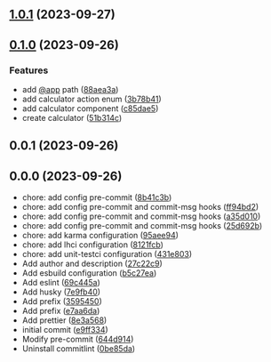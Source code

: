 

## [1.0.1](https://github.com/rubenperegrina/basic-calculator/compare/v1.0.0...v1.0.1) (2023-09-27)

## [0.1.0](https://github.com/rubenperegrina/basic-calculator/compare/0.0.1...0.1.0) (2023-09-26)


### Features

* add [@app](https://github.com/app) path ([88aea3a](https://github.com/rubenperegrina/basic-calculator/commit/88aea3aa266e6033a205cb8d768cf7fb97e91b34))
* add calculator action enum ([3b78b41](https://github.com/rubenperegrina/basic-calculator/commit/3b78b41df0d27d8e289b4dc3366e7db65fa326e4))
* add calculator component ([c85dae5](https://github.com/rubenperegrina/basic-calculator/commit/c85dae5ccdbf71dd9843ddd2d2ec5c74ca4879f8))
* create calculator ([51b314c](https://github.com/rubenperegrina/basic-calculator/commit/51b314c0e46ab201b44bf39ccf95417bda34bf5f))

## 0.0.1 (2023-09-26)

## 0.0.0 (2023-09-26)

* chore: add config pre-commit ([8b41c3b](https://github.com/rubenperegrina/basic-calculator/commit/8b41c3b))
* chore: add config pre-commit and commit-msg hooks ([ff94bd2](https://github.com/rubenperegrina/basic-calculator/commit/ff94bd2))
* chore: add config pre-commit and commit-msg hooks ([a35d010](https://github.com/rubenperegrina/basic-calculator/commit/a35d010))
* chore: add config pre-commit and commit-msg hooks ([25d692b](https://github.com/rubenperegrina/basic-calculator/commit/25d692b))
* chore: add karma configuration ([95aee94](https://github.com/rubenperegrina/basic-calculator/commit/95aee94))
* chore: add lhci configuration ([8121fcb](https://github.com/rubenperegrina/basic-calculator/commit/8121fcb))
* chore: add unit-testci configuration ([431e803](https://github.com/rubenperegrina/basic-calculator/commit/431e803))
* Add author and description ([27c22c9](https://github.com/rubenperegrina/basic-calculator/commit/27c22c9))
* Add esbuild configuration ([b5c27ea](https://github.com/rubenperegrina/basic-calculator/commit/b5c27ea))
* Add eslint ([69c445a](https://github.com/rubenperegrina/basic-calculator/commit/69c445a))
* Add husky ([7e9fb40](https://github.com/rubenperegrina/basic-calculator/commit/7e9fb40))
* Add prefix ([3595450](https://github.com/rubenperegrina/basic-calculator/commit/3595450))
* Add prefix ([e7aa6da](https://github.com/rubenperegrina/basic-calculator/commit/e7aa6da))
* Add prettier ([8e3a568](https://github.com/rubenperegrina/basic-calculator/commit/8e3a568))
* initial commit ([e9ff334](https://github.com/rubenperegrina/basic-calculator/commit/e9ff334))
* Modify pre-commit ([644d914](https://github.com/rubenperegrina/basic-calculator/commit/644d914))
* Uninstall commitlint ([0be85da](https://github.com/rubenperegrina/basic-calculator/commit/0be85da))